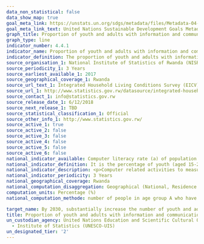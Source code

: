 ```yaml
---
data_non_statistical: false
data_show_map: true
goal_meta_link: https://unstats.un.org/sdgs/metadata/files/Metadata-04-04-01.pdf
goal_meta_link_text: United Nations Sustainable Development Goals Metadata (PDF 214 KB)
graph_title: Proportion of youth and adults with information and communications technology (ICT) skills, by type of skill
graph_type: line
indicator_number: 4.4.1
indicator_name: Proportion of youth and adults with information and communications technology (ICT) skills, by type of skill
indicator_definition: The proportion of youth and adults with information and communications technology (ICT) skills, by type of skill as defined as the percentage of youth (aged 15-24 years) and adults (aged 15 years and above) that have undertaken certain computer-related activities in a given time period 
source_organisation_1: National Institute of Statistics of Rwanda (NISR)
source_periodicity_1: 3 Years
source_earliest_available_1: 2017
source_geographical_coverage_1: Rwanda
source_url_text_1: Integrated Household Living Conditions Survey (EICV) and Households Survey
source_url_1: http://www.statistics.gov.rw/datasource/integrated-household-living-conditions-survey-eicv
source_contact_1: info@statistics.gov.rw
source_release_date_1: 6/12/2018
source_next_release_1: TBD
source_statistical_classification_1: Official
source_other_info_1: http://www.statistics.gov.rw/
source_active_1: true
source_active_2: false
source_active_3: false
source_active_4: false
source_active_5: false
source_active_6: false
national_indicator_available: Computer literacy rate (a) of population aged 15-24 years & (b) population aged 15 + years
national_indicator_definition: It is the percentage of youth (aged 15-24 years) and adults (aged 15 years and above) that have undertaken certain computer-related activities in a given time period (e.g. last three months). 
national_indicator_description: <p>Computer related activities to measure ICT skills include</p><p>- Copying or moving a file or folder</p><p>- Using copy and paste tools to duplicate or move information within a document</p><p>- Sending e-mails with attached files (e.g. document, picture, and video)</p><p>- Using basic arithmetic formulae in a spreadsheet</p><p>- Connecting and installing new devices (e.g. modem, camera, printer)</p><p>- Finding, downloading, installing and configuring software</p><p>- Creating electronic presentations with presentation software (including text, images, sound, video or charts)</p><p>- Transferring files between a computer and other devices</p><p>- Writing a computer program using a specialised programming language A computer refers to a desktop computer, a laptop (portable) computer or a tablet (or similar handheld computer). It does not include equipment with some embedded computing abilities, such as smart TV sets or cell phones.
national_indicator_periodicity: 3 Years
national_geographical_coverage: Rwanda
national_computation_disaggregation: Geographical (National, Residence Urban/Rural, Province),Sex and Quintile
computation_units: Percentage (%)
national_computation_methode: number of people in age group A who have ICT skill in year T divide by population in age group A in year T

target_name: By 2030, substantially increase the number of youth and adults who have relevant skills, including technical and vocational skills, for employment, decent jobs and entrepreneurship
title: Proportion of youth and adults with information and communications technology (ICT) skills, by type of skill
un_custodian_agency: United Nations Education and Scientific Cultural Organisation
  - Institute of Statistics (UNESCO-UIS)
un_designated_tier: '2'
---
```



